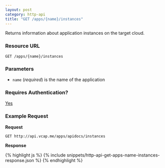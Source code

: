 ```yaml
---
layout: post
category: http-api
title: "GET /apps/{name}/instances"
---
```


Returns information about application instances on the target cloud.

### Resource URL

`GET /apps/{name}/instances`

### Parameters

* `name` (*required*) is the name of the application

### Requires Authentication?

[Yes](/http-api/authentication)

### Example Request

**Request**

`GET http://api.vcap.me/apps/apidocs/instances`

**Response**

<div class="js example">
{% highlight js %}
{% include snippets/http-api-get-apps-name-instances-response.json %}
{% endhighlight %}
</div>